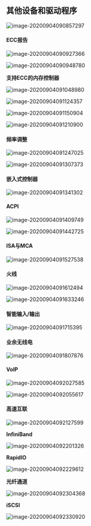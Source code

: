 ## 其他设备和驱动程序

![image-20200904090857297](其他设备和驱动程序.assets/image-20200904090857297.png)



#### ECC报告

![image-20200904090927366](其他设备和驱动程序.assets/image-20200904090927366.png)

![image-20200904090948780](其他设备和驱动程序.assets/image-20200904090948780.png)

**支持ECC的内存控制器**

![image-20200904091048980](其他设备和驱动程序.assets/image-20200904091048980.png)

![image-20200904091124357](其他设备和驱动程序.assets/image-20200904091124357.png)

![image-20200904091150904](其他设备和驱动程序.assets/image-20200904091150904.png)

![image-20200904091210900](其他设备和驱动程序.assets/image-20200904091210900.png)



#### 频率调整

![image-20200904091247025](其他设备和驱动程序.assets/image-20200904091247025.png)

![image-20200904091307373](其他设备和驱动程序.assets/image-20200904091307373.png)



#### 嵌入式控制器

![image-20200904091341302](其他设备和驱动程序.assets/image-20200904091341302.png)



#### ACPI

![image-20200904091409749](其他设备和驱动程序.assets/image-20200904091409749.png)

![image-20200904091442725](其他设备和驱动程序.assets/image-20200904091442725.png)



#### ISA与MCA

![image-20200904091527538](其他设备和驱动程序.assets/image-20200904091527538.png)



#### 火线

![image-20200904091612494](其他设备和驱动程序.assets/image-20200904091612494.png)

![image-20200904091633246](其他设备和驱动程序.assets/image-20200904091633246.png)



#### 智能输入/输出

![image-20200904091715395](其他设备和驱动程序.assets/image-20200904091715395.png)



#### 业余无线电

![image-20200904091807876](其他设备和驱动程序.assets/image-20200904091807876.png)



#### VoIP

![image-20200904092027585](其他设备和驱动程序.assets/image-20200904092027585.png)

![image-20200904092055617](其他设备和驱动程序.assets/image-20200904092055617.png)



#### 高速互联

![image-20200904092127599](其他设备和驱动程序.assets/image-20200904092127599.png)

**InfiniBand**

![image-20200904092201326](其他设备和驱动程序.assets/image-20200904092201326.png)

**RapidIO**

![image-20200904092229612](其他设备和驱动程序.assets/image-20200904092229612.png)

**光纤通道**

![image-20200904092304368](其他设备和驱动程序.assets/image-20200904092304368.png)

**iSCSI**

![image-20200904092330920](其他设备和驱动程序.assets/image-20200904092330920.png)



